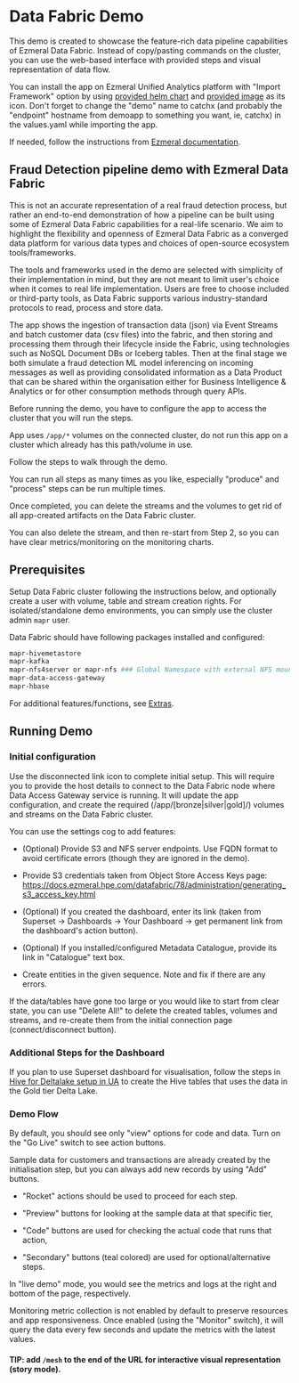 
# Data Fabric Demo

This demo is created to showcase the feature-rich data pipeline capabilities of Ezmeral Data Fabric. Instead of copy/pasting commands on the cluster, you can use the web-based interface with provided steps and visual representation of data flow.

You can install the app on Ezmeral Unified Analytics platform with "Import Framework" option by using [provided helm chart](./helm-package/catchx-0.0.3.tgz) and [provided image](./helm-package/fraud-detection-app.jpg) as its icon. Don't forget to change the "demo" name to catchx (and probably the "endpoint" hostname from demoapp to something you want, ie, catchx) in the values.yaml while importing the app.

If needed, follow the instructions from [Ezmeral documentation](https://docs.ezmeral.hpe.com/unified-analytics/15/ManageClusters/importing-applications.html).


## Fraud Detection pipeline demo with Ezmeral Data Fabric

This is not an accurate representation of a real fraud detection process, but rather an end-to-end demonstration of how a pipeline can be built using some of Ezmeral Data Fabric capabilities for a real-life scenario. We aim to highlight the flexibility and openness of Ezmeral Data Fabric as a converged data platform for various data types and choices of open-source ecosystem tools/frameworks.

The tools and frameworks used in the demo are selected with simplicity of their implementation in mind, but they are not meant to limit user's choice when it comes to real life implementation. Users are free to choose included or third-party tools, as Data Fabric supports various industry-standard protocols to read, process and store data.

The app shows the ingestion of transaction data (json) via Event Streams and batch customer data (csv files) into the fabric, and then storing and processing them through their lifecycle inside the Fabric, using technologies such as NoSQL Document DBs or Iceberg tables. Then at the final stage we both simulate a fraud detection ML model inferencing on incoming messages as well as providing consolidated information as a Data Product that can be shared within the organisation either for Business Intelligence & Analytics or for other consumption methods through query APIs.

Before running the demo, you have to configure the app to access the cluster that you will run the steps.

App uses `/app/*` volumes on the connected cluster, do not run this app on a cluster which already has this path/volume in use.

Follow the steps to walk through the demo.

You can run all steps as many times as you like, especially "produce" and "process" steps can be run multiple times.

Once completed, you can delete the streams and the volumes to get rid of all app-created artifacts on the Data Fabric cluster.

You can also delete the stream, and then re-start from Step 2, so you can have clear metrics/monitoring on the monitoring charts.


## Prerequisites

Setup Data Fabric cluster following the instructions below, and optionally create a user with volume, table and stream creation rights. For isolated/standalone demo environments, you can simply use the cluster admin `mapr` user.

Data Fabric should have following packages installed and configured:

```bash
mapr-hivemetastore
mapr-kafka
mapr-nfs4server or mapr-nfs ### Global Namespace with external NFS mount will work only with mapr-nfs4server
mapr-data-access-gateway
mapr-hbase
```

For additional features/functions, see [Extras](./EXTRAS.md).

## Running Demo

### Initial configuration

Use the disconnected link icon to complete initial setup. This will require you to provide the host details to connect to the Data Fabric node where Data Access Gateway service is running. It will update the app configuration, and create the required (/app/[bronze|silver|gold]/) volumes and streams on the Data Fabric cluster.

You can use the settings cog to add features:

- (Optional) Provide S3 and NFS server endpoints. Use FQDN format to avoid certificate errors (though they are ignored in the demo).

- Provide S3 credentials taken from Object Store Access Keys page: https://docs.ezmeral.hpe.com/datafabric/78/administration/generating_s3_access_key.html

- (Optional) If you created the dashboard, enter its link (taken from Superset -> Dashboards -> Your Dashboard -> get permanent link from the dashboard's action button).

- (Optional) If you installed/configured Metadata Catalogue, provide its link in "Catalogue" text box.

- Create entities in the given sequence. Note and fix if there are any errors.

If the data/tables have gone too large or you would like to start from clear state, you can use "Delete All!" to delete the created tables, volumes and streams, and re-create them from the initial connection page (connect/disconnect button).

### Additional Steps for the Dashboard

If you plan to use Superset dashboard for visualisation, follow the steps in [Hive for Deltalake setup in UA](./HiveForDelta.md) to create the Hive tables that uses the data in the Gold tier Delta Lake.

### Demo Flow

By default, you should see only "view" options for code and data. Turn on the "Go Live" switch to see action buttons.

Sample data for customers and transactions are already created by the initialisation step, but you can always add new records by using "Add" buttons.

- "Rocket" actions should be used to proceed for each step.

- "Preview" buttons for looking at the sample data at that specific tier,

- "Code" buttons are used for checking the actual code that runs that action,

- "Secondary" buttons (teal colored) are used for optional/alternative steps.

In "live demo" mode, you would see the metrics and logs at the right and bottom of the page, respectively.

Monitoring metric collection is not enabled by default to preserve resources and app responsiveness. Once enabled (using the "Monitor" switch), it will query the data every few seconds and update the metrics with the latest values.

#### TIP: add `/mesh` to the end of the URL for interactive visual representation (story mode).
